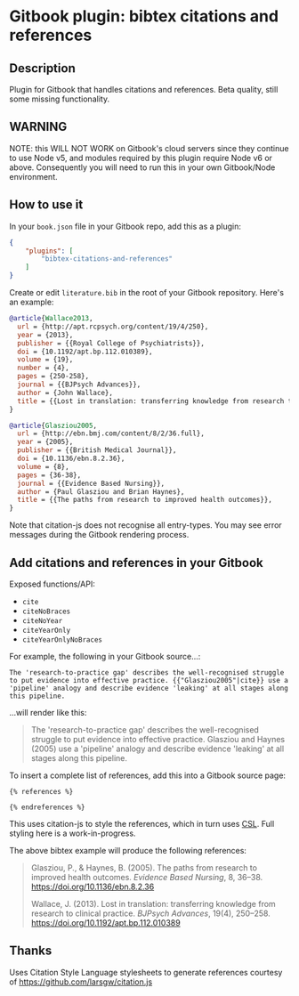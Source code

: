 # Gitbook plugin: bibtex citations and references

## Description

Plugin for Gitbook that handles citations and references. Beta quality, still some missing functionality.


## WARNING

NOTE: this WILL NOT WORK on Gitbook's cloud servers since they continue to use Node v5, and modules required by this plugin require Node v6 or above. Consequently you will need to run this in your own Gitbook/Node environment.

## How to use it

In your `book.json` file in your Gitbook repo, add this as a plugin:

```json
{
    "plugins": [
        "bibtex-citations-and-references"
    ]
}
```

Create or edit `literature.bib` in the root of your Gitbook repository. Here's an example:

```bibtex
@article{Wallace2013,
  url = {http://apt.rcpsych.org/content/19/4/250},
  year = {2013},
  publisher = {{Royal College of Psychiatrists}},
  doi = {10.1192/apt.bp.112.010389},
  volume = {19},
  number = {4},
  pages = {250-258},
  journal = {{BJPsych Advances}},
  author = {John Wallace},
  title = {{Lost in translation: transferring knowledge from research to clinical practice}},
}

@article{Glasziou2005,
  url = {http://ebn.bmj.com/content/8/2/36.full},
  year = {2005},
  publisher = {{British Medical Journal}},
  doi = {10.1136/ebn.8.2.36},
  volume = {8},
  pages = {36-38},
  journal = {{Evidence Based Nursing}},
  author = {Paul Glasziou and Brian Haynes},
  title = {{The paths from research to improved health outcomes}},
}
```

Note that citation-js does not recognise all entry-types. You may see error messages during the Gitbook rendering process.

## Add citations and references in your Gitbook

Exposed functions/API:

* `cite`
* `citeNoBraces`
* `citeNoYear`
* `citeYearOnly`
* `citeYearOnlyNoBraces`

For example, the following in your Gitbook source...:

`The 'research-to-practice gap' describes the well-recognised struggle to put evidence into effective practice. {{"Glasziou2005"|cite}} use a 'pipeline' analogy and describe evidence 'leaking' at all stages along this pipeline.`

...will render like this:

> The 'research-to-practice gap' describes the well-recognised struggle to put evidence into effective practice. Glasziou and Haynes (2005) use a 'pipeline' analogy and describe evidence 'leaking' at all stages along this pipeline. 

To insert a complete list of references, add this into a Gitbook source page:

```
{% references %}

{% endreferences %}
```

This uses citation-js to style the references, which in turn uses [CSL](https://github.com/citation-style-language). Full styling here is a work-in-progress.

The above bibtex example will produce the following references:

> Glasziou, P., & Haynes, B. (2005). The paths from research to improved health outcomes. *Evidence Based Nursing*, 8, 36–38. https://doi.org/10.1136/ebn.8.2.36
> 
> Wallace, J. (2013). Lost in translation: transferring knowledge from research to clinical practice. *BJPsych Advances*, 19(4), 250–258. https://doi.org/10.1192/apt.bp.112.010389


## Thanks

Uses Citation Style Language stylesheets to generate references courtesy of https://github.com/larsgw/citation.js
